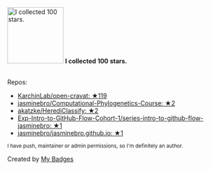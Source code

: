 <img src="https://my-badges.github.io/my-badges/stars-100.png" alt="I collected 100 stars." title="I collected 100 stars." width="128">
<strong>I collected 100 stars.</strong>
<br><br>

Repos:

* <a href="https://github.com/KarchinLab/open-cravat">KarchinLab/open-cravat: ★119</a>
* <a href="https://github.com/jasminebro/Computational-Phylogenetics-Course">jasminebro/Computational-Phylogenetics-Course: ★2</a>
* <a href="https://github.com/akatzke/HerediClassify">akatzke/HerediClassify: ★2</a>
* <a href="https://github.com/Exp-Intro-to-GitHub-Flow-Cohort-1/series-intro-to-github-flow-jasminebro">Exp-Intro-to-GitHub-Flow-Cohort-1/series-intro-to-github-flow-jasminebro: ★1</a>
* <a href="https://github.com/jasminebro/jasminebro.github.io">jasminebro/jasminebro.github.io: ★1</a>

<sup>I have push, maintainer or admin permissions, so I'm definitely an author.<sup>



Created by <a href="https://github.com/my-badges/my-badges">My Badges</a>